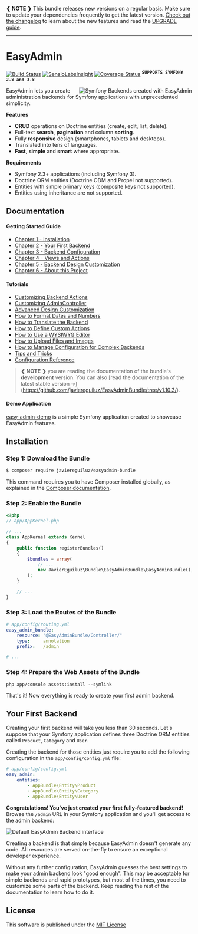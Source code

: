 **❮ NOTE ❯** This bundle releases new versions on a regular basis. Make sure
to update your dependencies frequently to get the latest version.
[Check out the changelog](https://github.com/javiereguiluz/EasyAdminBundle/releases)
to learn about the new features and read the [UPGRADE guide](https://github.com/javiereguiluz/EasyAdminBundle/blob/master/UPGRADE.md).

-----

EasyAdmin
=========

[![Build Status](https://travis-ci.org/javiereguiluz/EasyAdminBundle.svg?branch=master)](https://travis-ci.org/javiereguiluz/EasyAdminBundle)
[![SensioLabsInsight](https://insight.sensiolabs.com/projects/a3bfb8d9-7b2d-47ab-a95f-382af395bd51/mini.png)](https://insight.sensiolabs.com/projects/a3bfb8d9-7b2d-47ab-a95f-382af395bd51)
[![Coverage Status](https://coveralls.io/repos/javiereguiluz/EasyAdminBundle/badge.svg?branch=master)](https://coveralls.io/r/javiereguiluz/EasyAdminBundle?branch=master)
<sup><kbd>**SUPPORTS SYMFONY 2.x and 3.x**</kbd></sup>

<img src="https://raw.githubusercontent.com/javiereguiluz/EasyAdminBundle/master/Resources/doc/images/easyadmin-promo.png" alt="Symfony Backends created with EasyAdmin" align="right" />

EasyAdmin lets you create administration backends for Symfony applications
with unprecedented simplicity.

**Features**

  * **CRUD** operations on Doctrine entities (create, edit, list, delete).
  * Full-text **search**, **pagination** and column **sorting**.
  * Fully **responsive** design (smartphones, tablets and desktops).
  * Translated into tens of languages.
  * **Fast**, **simple** and **smart** where appropriate.

**Requirements**

  * Symfony 2.3+ applications (including Symfony 3).
  * Doctrine ORM entities (Doctrine ODM and Propel not supported).
  * Entities with simple primary keys (composite keys not supported).
  * Entities using inheritance are not supported.

Documentation
-------------

#### Getting Started Guide

  * [Chapter 1 - Installation](https://github.com/javiereguiluz/EasyAdminBundle/blob/master/Resources/doc/getting-started/1-installation.md)
  * [Chapter 2 - Your First Backend](https://github.com/javiereguiluz/EasyAdminBundle/blob/master/Resources/doc/getting-started/2-first-backend.md)
  * [Chapter 3 - Backend Configuration](https://github.com/javiereguiluz/EasyAdminBundle/blob/master/Resources/doc/getting-started/3-backend-configuration.md)
  * [Chapter 4 - Views and Actions](https://github.com/javiereguiluz/EasyAdminBundle/blob/master/Resources/doc/getting-started/4-views-and-actions.md)
  * [Chapter 5 - Backend Design Customization](https://github.com/javiereguiluz/EasyAdminBundle/blob/master/Resources/doc/getting-started/5-design-customization.md)
  * [Chapter 6 - About this Project](https://github.com/javiereguiluz/EasyAdminBundle/blob/master/Resources/doc/getting-started/6-about-this-project.md)

#### Tutorials

  * [Customizing Backend Actions](https://github.com/javiereguiluz/EasyAdminBundle/blob/master/Resources/doc/tutorials/customizing-backend-actions.md)
  * [Customizing AdminController](https://github.com/javiereguiluz/EasyAdminBundle/blob/master/Resources/doc/tutorials/customizing-admin-controller.md)
  * [Advanced Design Customization](https://github.com/javiereguiluz/EasyAdminBundle/blob/master/Resources/doc/tutorials/advanced-design-customization.md)
  * [How to Format Dates and Numbers](https://github.com/javiereguiluz/EasyAdminBundle/blob/master/Resources/doc/tutorials/format-date-number.md)
  * [How to Translate the Backend](https://github.com/javiereguiluz/EasyAdminBundle/blob/master/Resources/doc/tutorials/i18n.md)
  * [How to Define Custom Actions](https://github.com/javiereguiluz/EasyAdminBundle/blob/master/Resources/doc/tutorials/custom-actions.md)
  * [How to Use a WYSIWYG Editor](https://github.com/javiereguiluz/EasyAdminBundle/blob/master/Resources/doc/tutorials/wysiwyg-editor.md)
  * [How to Upload Files and Images](https://github.com/javiereguiluz/EasyAdminBundle/blob/master/Resources/doc/tutorials/upload-files-and-images.md)
  * [How to Manage Configuration for Complex Backends](https://github.com/javiereguiluz/EasyAdminBundle/blob/master/Resources/doc/tutorials/complex-backend-config.md)
  * [Tips and Tricks](https://github.com/javiereguiluz/EasyAdminBundle/blob/master/Resources/doc/tutorials/tips-and-tricks.md)
  * [Configuration Reference](https://github.com/javiereguiluz/EasyAdminBundle/blob/master/Resources/doc/tutorials/configuration-reference.md)

> **❮ NOTE ❯** you are reading the documentation of the bundle's **development**
> version. You can also [read the documentation of the latest stable version ➜]
> (https://github.com/javiereguiluz/EasyAdminBundle/tree/v1.10.3/).

#### Demo Application

[easy-admin-demo](https://github.com/javiereguiluz/easy-admin-demo) is a simple
Symfony application created to showcase EasyAdmin features.

Installation
------------

### Step 1: Download the Bundle

```bash
$ composer require javiereguiluz/easyadmin-bundle
```

This command requires you to have Composer installed globally, as explained
in the [Composer documentation](https://getcomposer.org/doc/00-intro.md).

### Step 2: Enable the Bundle

```php
<?php
// app/AppKernel.php

// ...
class AppKernel extends Kernel
{
    public function registerBundles()
    {
        $bundles = array(
            // ...
            new JavierEguiluz\Bundle\EasyAdminBundle\EasyAdminBundle(),
        );
    }

    // ...
}
```

### Step 3: Load the Routes of the Bundle

```yaml
# app/config/routing.yml
easy_admin_bundle:
    resource: "@EasyAdminBundle/Controller/"
    type:     annotation
    prefix:   /admin

# ...
```

### Step 4: Prepare the Web Assets of the Bundle

```cli
php app/console assets:install --symlink
```

That's it! Now everything is ready to create your first admin backend.

Your First Backend
------------------

Creating your first backend will take you less than 30 seconds. Let's suppose
that your Symfony application defines three Doctrine ORM entities called
`Product`, `Category` and `User`.

Creating the backend for those entities just require you to add the following
configuration in the `app/config/config.yml` file:

```yaml
# app/config/config.yml
easy_admin:
    entities:
        - AppBundle\Entity\Product
        - AppBundle\Entity\Category
        - AppBundle\Entity\User
```

**Congratulations! You've just created your first fully-featured backend!**
Browse the `/admin` URL in your Symfony application and you'll get access to
the admin backend:

![Default EasyAdmin Backend interface](https://raw.githubusercontent.com/javiereguiluz/EasyAdminBundle/master/Resources/doc/images/easyadmin-default-backend.png)

Creating a backend is that simple because EasyAdmin doesn't generate any code.
All resources are served on-the-fly to ensure an exceptional developer
experience.

Without any further configuration, EasyAdmin guesses the best settings to make
your admin backend look "good enough". This may be acceptable for simple
backends and rapid prototypes, but most of the times, you need to customize
some parts of the backend. Keep reading the rest of the documentation to learn
how to do it.

License
-------

This software is published under the [MIT License](LICENSE.md)
